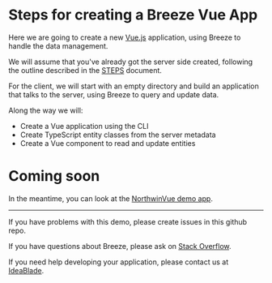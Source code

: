 # Steps for creating a Breeze Vue App

Here we are going to create a new [Vue.js](https://vuejs.org/) application, using Breeze to handle the data management.

We will assume that you've already got the server side created, following the outline described in the [STEPS](STEPS.md) document.

For the client, we will start with an empty directory and build an application that
talks to the server, using Breeze to query and update data.

Along the way we will:

- Create a Vue application using the CLI
- Create TypeScript entity classes from the server metadata
- Create a Vue component to read and update entities

# Coming soon

In the meantime, you can look at the [NorthwinVue demo app](https://github.com/Breeze/northwind-demo/tree/master/NorthwindCore/NorthwindVue).
<hr>
If you have problems with this demo, please create issues in this github repo.

If you have questions about Breeze, please ask on [Stack Overflow](https://stackoverflow.com/questions/tagged/breeze).

If you need help developing your application, please contact us at [IdeaBlade](mailto:info@ideablade.com).
